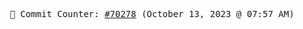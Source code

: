 <p align="center">
    <samp>
        📮 Commit Counter: <a href="https://github.com/Javascript-void0/Javascript-void0/commits/main">#70278</a> (October 13, 2023 @ 07:57 AM)
    </samp>
</p>